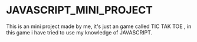 # JAVASCRIPT_MINI_PROJECT
This is an mini project made by me, it's just an game called TIC TAK TOE , in this game i have tried to use my knowledge of JAVASCRIPT.
